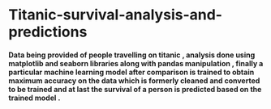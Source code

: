 # Titanic-survival-analysis-and-predictions

#### Data being provided of people travelling on titanic , analysis done using matplotlib and seaborn libraries along with pandas manipulation , finally a particular machine learning model after comparison is trained to obtain maximum accuracy on the data which is formerly cleaned and converted to be trained and at last the survival of a person is predicted based on the trained model .
